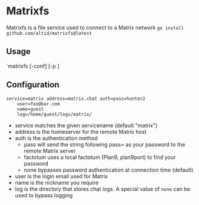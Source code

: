 # Matrixfs

Matrixfs is a file service used to connect to a Matrix network
`go install github.com/altid/matrixfs@latest`

## Usage

`matrixfs [-conf] [-p <servicename>]

## Configuration

```
service=matrix address=matrix.chat auth=pass=hunter2
	user=foo@bar.com
	name=guest
	log=/home/guest/logs/matrix/
```

- service matches the given servicename (default "matrix")
- address is the homeserver for the remote Matrix host
- auth is the authentication method
    - pass will send the string following pass= as your password to the remote Matrix server
    - factotum uses a local factotum (Plan9, plan9port) to find your password
    - none bypasses password authentication at connection time (default)
- user is the login email used for Matrix
- name is the nickname you require
-  log is the directory that stores chat logs. A special value of `none` can be used to bypass logging